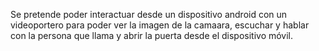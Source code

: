 Se pretende poder interactuar desde un dispositivo android con un videoportero para poder ver la imagen de la camaara, escuchar y hablar con la persona que llama y abrir la puerta desde el dispositivo móvil.